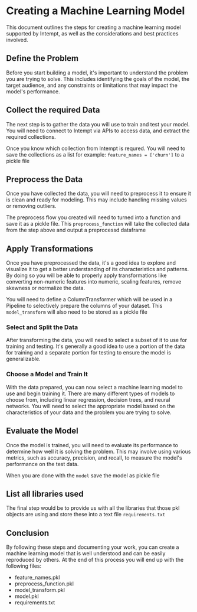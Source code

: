 # Creating a Machine Learning Model
This document outlines the steps for creating a machine learning model supported by Intempt, as well as the considerations and best practices involved.

## Define the Problem
Before you start building a model, it's important to understand the problem you are trying to solve. This includes identifying the goals of the model, the target audience, and any constraints or limitations that may impact the model's performance.

## Collect the required Data
The next step is to gather the data you will use to train and test your model. You will need to connect to Intempt via APIs to access data, and extract the required collections.

Once you know which collection from Intempt is requred. You will need to save the collections as a list for example: `feature_names = ['churn']` to a pickle file 

## Preprocess the Data
Once you have collected the data, you will need to preprocess it to ensure it is clean and ready for modeling. This may include handling missing values or removing outliers.

The preprocess flow you created will need to turned into a function and save it as a pickle file. This `preprocess_function` will take the collected data from the step above and output a preprocessd dataframe

## Apply Transformations 
Once you have preprocessed the data, it's a good idea to explore and visualize it to get a better understanding of its characteristics and patterns. By doing so you will be able to properly apply transformations like converting non-numeric features into numeric, scaling features, remove skewness or normalize the data.

You will need to define a ColumnTransformer which will be used in a Pipeline to selectively prepare the columns of your dataset. This `model_transform` will also need to be stored as a pickle file 

### Select and Split the Data
After transforming the data, you will need to select a subset of it to use for training and testing. It's generally a good idea to use a portion of the data for training and a separate portion for testing to ensure the model is generalizable.

### Choose a Model and Train It
With the data prepared, you can now select a machine learning model to use and begin training it. There are many different types of models to choose from, including linear regression, decision trees, and neural networks. You will need to select the appropriate model based on the characteristics of your data and the problem you are trying to solve.

## Evaluate the Model
Once the model is trained, you will need to evaluate its performance to determine how well it is solving the problem. This may involve using various metrics, such as accuracy, precision, and recall, to measure the model's performance on the test data.

When you are done with the `model` save the model as pickle file

## List all libraries used
The final step would be to provide us with all the libraries that those pkl objects are using and store these into a text file `requirements.txt`

## Conclusion

By following these steps and documenting your work, you can create a machine learning model that is well understood and can be easily reproduced by others. At the end of this process you will end up with the following files:
- feature_names.pkl
- preprocess_function.pkl
- model_transform.pkl
- model.pkl
- requirements.txt


